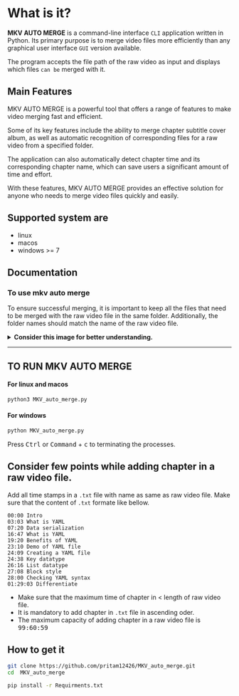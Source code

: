 # What is it?

**MKV AUTO MERGE** is a command-line interface `CLI` application written in Python. Its primary purpose is to merge video files more efficiently than any graphical user interface ``GUI`` version available. 

The program accepts the file path of the raw video as input and displays which files `can be` merged with it.

## Main Features
MKV AUTO MERGE is a powerful tool that offers a range of features to make video merging fast and efficient. 

Some of its key features include the ability to merge chapter subtitle cover album, as well as automatic recognition of corresponding files for a raw video from a specified folder. 

The application can also automatically detect chapter time and its corresponding chapter name, which can save users a significant amount of time and effort.

With these features, MKV AUTO MERGE provides an effective solution for anyone who needs to merge video files quickly and easily.

## Supported system are
* linux
* macos
* windows >= 7

## Documentation

### To use mkv auto merge

To ensure successful merging, it is important to keep all the files that need to be merged with the raw video file in the same folder. Additionally, the folder names should match the name of the raw video file.

<details>
  <summary><b>Consider this image for better understanding. </b></summary>
<blockquote><a href="https://github.com/pritam12426/MKV_auto_merge"><img src="https://user-images.githubusercontent.com/84720825/235667397-d77f4e54-6f55-4a4c-b36f-64ed1ccdf531.png"/></a> <p><b>The image shows a folder named "example" that contains four files. The folder has been used as an example to illustrate the importance of keeping all the files that need to be merged in the same folder.</b></p></blockquote>

By doing this, the user can ensure that all relevant files are in one place and can be accessed easily during the merging process. 

This approach can help to save time and reduce the risk of errors, particularly when dealing with larger video files or multiple files that need to be merged together. 

By following this best practice, users can ensure that their merging process is as smooth and efficient as possible.</b></p></blockquote>
</details>

---

## TO RUN MKV AUTO MERGE

#### For linux and macos

```sh
python3 MKV_auto_merge.py
```
#### For windows

```sh
python MKV_auto_merge.py
```

Press <kbd>Ctrl</kbd> or <kbd>Command</kbd> + <kbd>c</kbd> to terminating the processes.

## Consider few points while adding chapter in a raw video file.

Add all time stamps in a `.txt` file with name as same as raw video file.
Make sure that the content of ```.txt``` formate like bellow.

```
00:00 Intro
03:03 What is YAML
07:20 Data serialization
16:47 What is YAML
19:20 Benefits of YAML
23:10 Demo of YAML file
24:09 Creating a YAML file
24:38 Key datatype
26:16 List datatype
27:08 Block style
28:00 Checking YAML syntax
01:29:03 Differentiate 
```
- Make sure that the maximum time of chapter in < length of raw video file.
- It is mandatory to add chapter in `.txt` file in ascending oder.
- The maximum capacity of adding chapter in a raw video file is <kbd>99:60:59</kbd>

## How to get it

```sh
git clone https://github.com/pritam12426/MKV_auto_merge.git
cd  MKV_auto_merge
```

```sh
pip install -r Requirments.txt
```